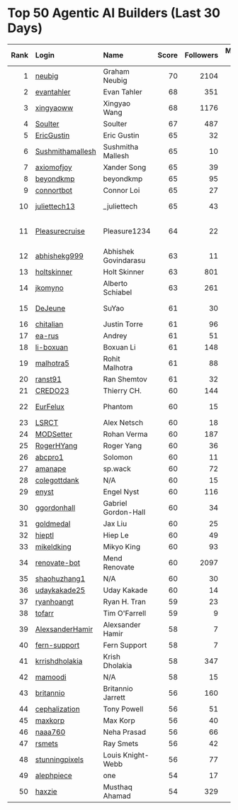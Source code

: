 # Top 50 Agentic AI Builders (Last 30 Days)

| Rank | Login | Name | Score | Followers | Merged PRs | Reviews | Hireable | Company |
|---:|:---|:---|---:|---:|---:|---:|:---:|:---|
| 1 | [neubig](https://github.com/neubig) | Graham Neubig | 70 | 2104 | 25 | 126 |  | Carnegie Mellon University / All Hands AI |
| 2 | [evantahler](https://github.com/evantahler) | Evan Tahler | 68 | 351 | 46 | 85 | ✅ | @arcade-ai   |
| 3 | [xingyaoww](https://github.com/xingyaoww) | Xingyao Wang | 68 | 1176 | 50 | 96 | ✅ | All Hands AI |
| 4 | [Soulter](https://github.com/Soulter) | Soulter  | 67 | 487 | 30 | 57 | ✅ | @astrbotdevs |
| 5 | [EricGustin](https://github.com/EricGustin) | Eric Gustin | 65 | 32 | 37 | 85 | ✅ | @ArcadeAI |
| 6 | [Sushmithamallesh](https://github.com/Sushmithamallesh) | Sushmitha Mallesh | 65 | 10 | 29 | 58 | ✅ | N/A |
| 7 | [axiomofjoy](https://github.com/axiomofjoy) | Xander Song | 65 | 39 | 27 | 137 | ✅ | N/A |
| 8 | [beyondkmp](https://github.com/beyondkmp) | beyondkmp | 65 | 95 | 32 | 198 | ✅ | N/A |
| 9 | [connortbot](https://github.com/connortbot) | Connor Loi | 65 | 27 | 50 | 121 | ✅ | University of Waterloo |
| 10 | [juliettech13](https://github.com/juliettech13) | _juliettech | 65 | 43 | 50 | 103 | ✅ | @helicone, @lewagon, @aragon, @cyfrin |
| 11 | [Pleasurecruise](https://github.com/Pleasurecruise) | Pleasure1234 | 64 | 22 | 23 | 158 | ✅ | @CompPsyUnion @CherryHQ @MaaAssistantArknights |
| 12 | [abhishekg999](https://github.com/abhishekg999) | Abhishek Govindarasu | 63 | 11 | 23 | 139 | ✅ | N/A |
| 13 | [holtskinner](https://github.com/holtskinner) | Holt Skinner | 63 | 801 | 50 | 73 |  | @google  |
| 14 | [jkomyno](https://github.com/jkomyno) | Alberto Schiabel | 63 | 261 | 22 | 185 | ✅ | @prisma |
| 15 | [DeJeune](https://github.com/DeJeune) | SuYao | 61 | 30 | 34 | 148 |  | Chinese Academy of Sciences University |
| 16 | [chitalian](https://github.com/chitalian) | Justin Torre | 61 | 96 | 50 | 92 |  | Helicone  |
| 17 | [ea-rus](https://github.com/ea-rus) | Andrey | 61 | 51 | 29 | 65 |  | N/A |
| 18 | [li-boxuan](https://github.com/li-boxuan) | Boxuan Li | 61 | 148 | 41 | 157 |  | Microsoft |
| 19 | [malhotra5](https://github.com/malhotra5) | Rohit Malhotra | 61 | 88 | 50 | 159 |  | Carnegie Mellon University  |
| 20 | [ranst91](https://github.com/ranst91) | Ran Shemtov | 61 | 32 | 50 | 81 |  | N/A |
| 21 | [CREDO23](https://github.com/CREDO23) | Thierry CH. | 60 | 144 | 27 | 201 |  | @ever-co  |
| 22 | [EurFelux](https://github.com/EurFelux) | Phantom | 60 | 15 | 49 | 128 |  | Northwestern Polytechnical University |
| 23 | [LSRCT](https://github.com/LSRCT) | Alex Netsch | 60 | 18 | 50 | 47 |  | N/A |
| 24 | [MODSetter](https://github.com/MODSetter) | Rohan Verma | 60 | 187 | 37 | 57 |  | N/A |
| 25 | [RogerHYang](https://github.com/RogerHYang) | Roger Yang | 60 | 36 | 50 | 131 |  | N/A |
| 26 | [abcpro1](https://github.com/abcpro1) | Solomon | 60 | 11 | 50 | 76 |  | N/A |
| 27 | [amanape](https://github.com/amanape) | sp.wack | 60 | 72 | 26 | 59 |  | N/A |
| 28 | [colegottdank](https://github.com/colegottdank) | N/A | 60 | 15 | 50 | 95 |  | N/A |
| 29 | [enyst](https://github.com/enyst) | Engel Nyst | 60 | 116 | 50 | 143 |  | N/A |
| 30 | [ggordonhall](https://github.com/ggordonhall) | Gabriel Gordon-Hall | 60 | 34 | 47 | 52 |  | N/A |
| 31 | [goldmedal](https://github.com/goldmedal) | Jax Liu | 60 | 25 | 28 | 119 |  | Canner |
| 32 | [hieptl](https://github.com/hieptl) | Hiep Le | 60 | 49 | 50 | 68 |  | N/A |
| 33 | [mikeldking](https://github.com/mikeldking) | Mikyo King | 60 | 93 | 50 | 53 |  | Arize AI |
| 34 | [renovate-bot](https://github.com/renovate-bot) | Mend Renovate | 60 | 2097 | 50 | 44 |  | @mend |
| 35 | [shaohuzhang1](https://github.com/shaohuzhang1) | N/A | 60 | 30 | 50 | 93 |  | N/A |
| 36 | [udaykakade25](https://github.com/udaykakade25) | Uday Kakade | 60 | 14 | 28 | 83 |  | Student |
| 37 | [ryanhoangt](https://github.com/ryanhoangt) | Ryan H. Tran | 59 | 23 | 24 | 247 |  | N/A |
| 38 | [tofarr](https://github.com/tofarr) | Tim O'Farrell | 59 | 9 | 50 | 114 |  | N/A |
| 39 | [AlexsanderHamir](https://github.com/AlexsanderHamir) | Alexsander Hamir | 58 | 7 | 50 | 54 |  | Open Source Contributor |
| 40 | [fern-support](https://github.com/fern-support) | Fern Support | 58 | 7 | 50 | 28 |  | Fern |
| 41 | [krrishdholakia](https://github.com/krrishdholakia) | Krish Dholakia | 58 | 347 | 48 | 26 | ✅ | N/A |
| 42 | [mamoodi](https://github.com/mamoodi) | N/A | 58 | 15 | 34 | 39 |  | N/A |
| 43 | [britannio](https://github.com/britannio) | Britannio Jarrett | 56 | 160 | 29 | 31 |  | Real Machines |
| 44 | [cephalization](https://github.com/cephalization) | Tony Powell | 56 | 51 | 21 | 169 |  | @Arize-ai |
| 45 | [maxkorp](https://github.com/maxkorp) | Max Korp | 56 | 40 | 40 | 19 | ✅ | @copilotkit |
| 46 | [naaa760](https://github.com/naaa760) | Neha Prasad | 56 | 66 | 21 | 76 |  | N/A |
| 47 | [rsmets](https://github.com/rsmets) | Ray Smets | 56 | 42 | 39 | 19 | ✅ | N/A |
| 48 | [stunningpixels](https://github.com/stunningpixels) | Louis Knight-Webb | 56 | 77 | 50 | 35 |  | N/A |
| 49 | [alephpiece](https://github.com/alephpiece) | one | 54 | 17 | 19 | 143 |  | N/A |
| 50 | [haxzie](https://github.com/haxzie) | Musthaq Ahamad | 54 | 329 | 30 | 25 |  | @composiohq |
